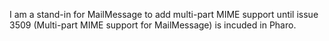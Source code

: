 I am a stand-in for MailMessage to add multi-part MIME support until issue 3509 (Multi-part MIME support for MailMessage) is incuded in Pharo.